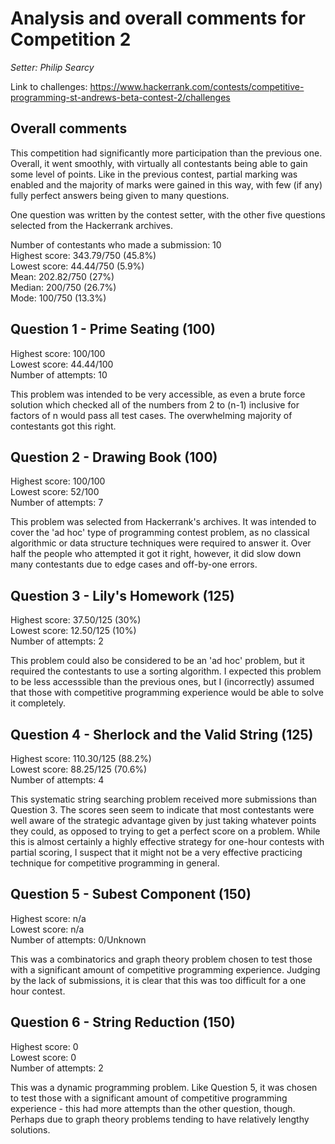 # Analysis and overall comments for Competition 2

*Setter: Philip Searcy*

Link to challenges: https://www.hackerrank.com/contests/competitive-programming-st-andrews-beta-contest-2/challenges

## Overall comments

This competition had significantly more participation than the previous one.
Overall, it went smoothly, with virtually all contestants being able to gain some level of points.
Like in the previous contest, partial marking was enabled and the majority of marks were gained in this way, with few (if any) fully perfect answers being given to many questions.

One question was written by the contest setter, with the other five questions selected from the Hackerrank archives.

Number of contestants who made a submission: 10 <br>
Highest score: 343.79/750 (45.8%)<br> 
Lowest score: 44.44/750 (5.9%)<br>
Mean: 202.82/750 (27%)<br>
Median: 200/750 (26.7%)<br>
Mode: 100/750 (13.3%)
## Question 1 - Prime Seating (100)

Highest score: 100/100 <br>
Lowest score: 44.44/100 <br>
Number of attempts: 10

This problem was intended to be very accessible, as even a brute force solution which checked all of the numbers from 2 to (n-1) inclusive for factors of n would pass all test cases.
The overwhelming majority of contestants got this right.

## Question 2 - Drawing Book (100)

Highest score: 100/100 <br>
Lowest score: 52/100 <br>
Number of attempts: 7

This problem was selected from Hackerrank's archives. It was intended to cover the 'ad hoc' type of programming contest problem, as no classical algorithmic or data structure techniques were required to answer it. Over half the people who attempted it got it right, however, it did slow down many contestants due to edge cases and off-by-one errors.

## Question 3 - Lily's Homework (125)

Highest score: 37.50/125 (30%) <br>
Lowest score: 12.50/125 (10%) <br>
Number of attempts: 2

This problem could also be considered to be an 'ad hoc' problem, but it required the contestants to use a sorting algorithm.
I expected this problem to be less accesssible than the previous ones, but I (incorrectly) assumed that those with competitive programming experience
would be able to solve it completely.

## Question 4 - Sherlock and the Valid String (125)
Highest score: 110.30/125 (88.2%)<br>
Lowest score: 88.25/125 (70.6%) <br>
Number of attempts: 4

This systematic string searching problem received more submissions than Question 3.
The scores seen seem to indicate that most contestants were well aware of the strategic advantage
given by just taking whatever points they could, as opposed to trying to get a perfect score on a problem.
While this is almost certainly a highly effective strategy for one-hour contests with partial scoring, I suspect
that it might not be a very effective practicing technique for competitive programming in general.

## Question 5 - Subest Component (150)
Highest score: n/a <br>
Lowest score: n/a <br>
Number of attempts: 0/Unknown

This was a combinatorics and graph theory problem chosen to test those with a significant amount of competitive programming
experience. Judging by the lack of submissions, it is clear that this was too difficult for a one hour contest.

## Question 6 - String Reduction (150)
Highest score: 0 <br>
Lowest score: 0 <br>
Number of attempts: 2

This was a dynamic programming problem. Like Question 5, it was chosen to test those with a significant amount of competitive
programming experience - this had more attempts than the other question, though. Perhaps due to graph theory problems tending to have
relatively lengthy solutions.
